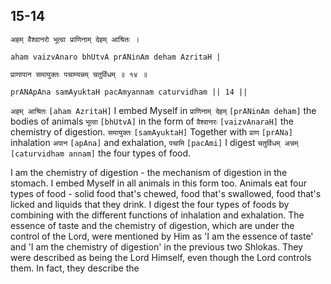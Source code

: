 ## 15-14


```shloka-sa
अहम् वैश्वानरो भूत्वा प्राणिनाम् देहम् आश्रितः ।
```
```shloka-sa-hk
aham vaizvAnaro bhUtvA prANinAm deham AzritaH |
```
```shloka-sa
प्राणापान समायुक्तः पचाम्यन्नम् चतुर्विधम् ॥ १४ ॥
```
```shloka-sa-hk
prANApAna samAyuktaH pacAmyannam caturvidham || 14 ||
```

`अहम् आश्रितः` `[aham AzritaH]` I embed Myself in `प्राणिनाम् देहम्` `[prANinAm deham]` the bodies of animals `भूत्वा` `[bhUtvA]` in the form of `वैश्वानरः` `[vaizvAnaraH]` the chemistry of digestion. `समायुक्तः` `[samAyuktaH]` Together with `प्राण` `[prANa]` inhalation `अपान` `[apAna]` and exhalation, `पचामि` `[pacAmi]` I digest `चतुर्विधम् अन्नम्` `[caturvidham annam]` the four types of food.

I am the chemistry of digestion - the mechanism of digestion in the stomach. I embed Myself in all animals in this form too. Animals eat four types of food - solid food that's chewed, food that's swallowed, food that's licked and liquids that they drink. I digest the four types of foods by combining with the different functions of inhalation and exhalation. 
The essence of taste and the chemistry of digestion, which are under the control of the Lord, were mentioned by Him as 'I am the essence of taste' and 'I am the chemistry of digestion' in the previous two Shlokas. They were described as being the Lord Himself, even though the Lord controls them. In fact, they describe the 

